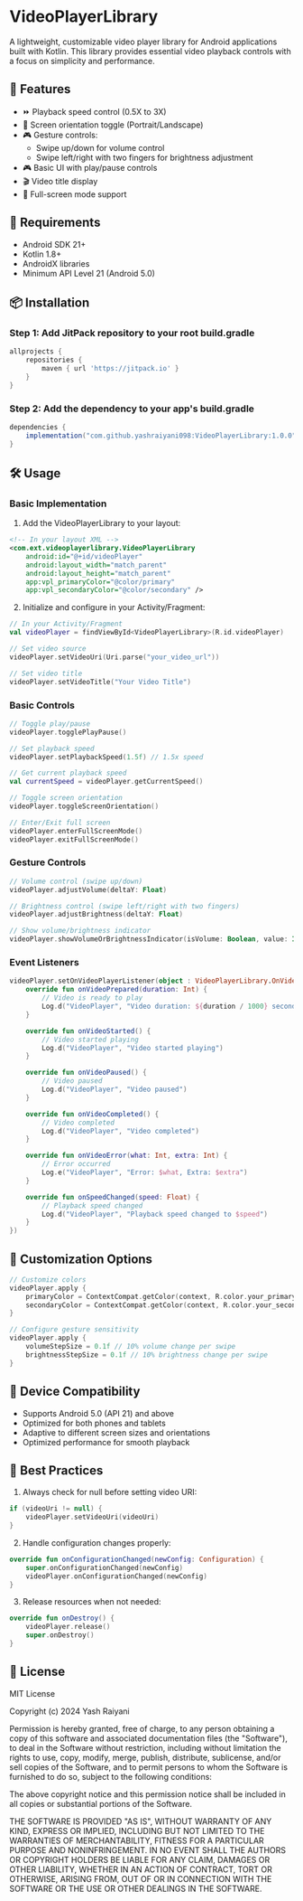 # VideoPlayerLibrary

A lightweight, customizable video player library for Android applications built with Kotlin. This library provides essential video playback controls with a focus on simplicity and performance.

## 🚀 Features

- ⏩ Playback speed control (0.5X to 3X)
- 🔄 Screen orientation toggle (Portrait/Landscape)
- 🎮 Gesture controls:
  - Swipe up/down for volume control
  - Swipe left/right with two fingers for brightness adjustment
- 🎮 Basic UI with play/pause controls
- 🎬 Video title display
- 🔄 Full-screen mode support

## 📱 Requirements

- Android SDK 21+
- Kotlin 1.8+
- AndroidX libraries
- Minimum API Level 21 (Android 5.0)

## 📦 Installation

### Step 1: Add JitPack repository to your root build.gradle

```gradle
allprojects {
    repositories {
        maven { url 'https://jitpack.io' }
    }
}
```

### Step 2: Add the dependency to your app's build.gradle

```gradle
dependencies {
    implementation("com.github.yashraiyani098:VideoPlayerLibrary:1.0.0")
}
```

## 🛠 Usage

### Basic Implementation

1. Add the VideoPlayerLibrary to your layout:

```xml
<!-- In your layout XML -->
<com.ext.videoplayerlibrary.VideoPlayerLibrary
    android:id="@+id/videoPlayer"
    android:layout_width="match_parent"
    android:layout_height="match_parent"
    app:vpl_primaryColor="@color/primary"
    app:vpl_secondaryColor="@color/secondary" />
```

2. Initialize and configure in your Activity/Fragment:

```kotlin
// In your Activity/Fragment
val videoPlayer = findViewById<VideoPlayerLibrary>(R.id.videoPlayer)

// Set video source
videoPlayer.setVideoUri(Uri.parse("your_video_url"))

// Set video title
videoPlayer.setVideoTitle("Your Video Title")
```

### Basic Controls

```kotlin
// Toggle play/pause
videoPlayer.togglePlayPause()

// Set playback speed
videoPlayer.setPlaybackSpeed(1.5f) // 1.5x speed

// Get current playback speed
val currentSpeed = videoPlayer.getCurrentSpeed()

// Toggle screen orientation
videoPlayer.toggleScreenOrientation()

// Enter/Exit full screen
videoPlayer.enterFullScreenMode()
videoPlayer.exitFullScreenMode()
```

### Gesture Controls

```kotlin
// Volume control (swipe up/down)
videoPlayer.adjustVolume(deltaY: Float)

// Brightness control (swipe left/right with two fingers)
videoPlayer.adjustBrightness(deltaY: Float)

// Show volume/brightness indicator
videoPlayer.showVolumeOrBrightnessIndicator(isVolume: Boolean, value: Int)
```

### Event Listeners

```kotlin
videoPlayer.setOnVideoPlayerListener(object : VideoPlayerLibrary.OnVideoPlayerListener {
    override fun onVideoPrepared(duration: Int) {
        // Video is ready to play
        Log.d("VideoPlayer", "Video duration: ${duration / 1000} seconds")
    }

    override fun onVideoStarted() {
        // Video started playing
        Log.d("VideoPlayer", "Video started playing")
    }

    override fun onVideoPaused() {
        // Video paused
        Log.d("VideoPlayer", "Video paused")
    }

    override fun onVideoCompleted() {
        // Video completed
        Log.d("VideoPlayer", "Video completed")
    }

    override fun onVideoError(what: Int, extra: Int) {
        // Error occurred
        Log.e("VideoPlayer", "Error: $what, Extra: $extra")
    }

    override fun onSpeedChanged(speed: Float) {
        // Playback speed changed
        Log.d("VideoPlayer", "Playback speed changed to $speed")
    }
})
```

## 🎨 Customization Options

```kotlin
// Customize colors
videoPlayer.apply {
    primaryColor = ContextCompat.getColor(context, R.color.your_primary_color)
    secondaryColor = ContextCompat.getColor(context, R.color.your_secondary_color)
}

// Configure gesture sensitivity
videoPlayer.apply {
    volumeStepSize = 0.1f // 10% volume change per swipe
    brightnessStepSize = 0.1f // 10% brightness change per swipe
}
```

## 📱 Device Compatibility

- Supports Android 5.0 (API 21) and above
- Optimized for both phones and tablets
- Adaptive to different screen sizes and orientations
- Optimized performance for smooth playback

## 📝 Best Practices

1. Always check for null before setting video URI:
```kotlin
if (videoUri != null) {
    videoPlayer.setVideoUri(videoUri)
}
```

2. Handle configuration changes properly:
```kotlin
override fun onConfigurationChanged(newConfig: Configuration) {
    super.onConfigurationChanged(newConfig)
    videoPlayer.onConfigurationChanged(newConfig)
}
```

3. Release resources when not needed:
```kotlin
override fun onDestroy() {
    videoPlayer.release()
    super.onDestroy()
}
```

## 📝 License

MIT License

Copyright (c) 2024 Yash Raiyani

Permission is hereby granted, free of charge, to any person obtaining a copy
of this software and associated documentation files (the "Software"), to deal
in the Software without restriction, including without limitation the rights
to use, copy, modify, merge, publish, distribute, sublicense, and/or sell
copies of the Software, and to permit persons to whom the Software is
furnished to do so, subject to the following conditions:

The above copyright notice and this permission notice shall be included in all
copies or substantial portions of the Software.

THE SOFTWARE IS PROVIDED "AS IS", WITHOUT WARRANTY OF ANY KIND, EXPRESS OR
IMPLIED, INCLUDING BUT NOT LIMITED TO THE WARRANTIES OF MERCHANTABILITY,
FITNESS FOR A PARTICULAR PURPOSE AND NONINFRINGEMENT. IN NO EVENT SHALL THE
AUTHORS OR COPYRIGHT HOLDERS BE LIABLE FOR ANY CLAIM, DAMAGES OR OTHER
LIABILITY, WHETHER IN AN ACTION OF CONTRACT, TORT OR OTHERWISE, ARISING FROM,
OUT OF OR IN CONNECTION WITH THE SOFTWARE OR THE USE OR OTHER DEALINGS IN THE
SOFTWARE.
